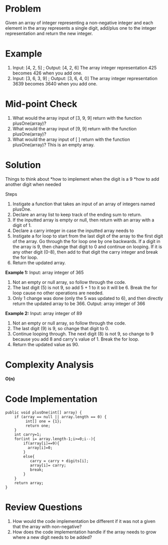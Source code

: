 # Problem
Given an array of integer representing a non-negative integer and each element in the array represents a single digit, add/plus one to the integer representation and return the new integer. 

# Example
1. Input: [4, 2, 5]   ; Output: [4, 2, 6]
The array integer representation 425 becomes 426 when you add one. 
2. Input: [3, 6, 3, 9]   ;  Output: [3, 6, 4, 0]
The array integer representation 3639 becomes 3640 when you add one. 

# Mid-point Check
1. What would the array input of [3, 9, 9] return with the function plusOne(array)? 
2. What would the array input of [9, 9] return with the function plusOne(array)?
3. What would the array input of [ ] return with the function plusOne(array)? This is an empty array. 

# Solution
Things to think about
*how to implement when the digit is a 9 
*how to add another digit when needed 

Steps 
1. Instigate a function that takes an input of an array of integers named plusOne. 
2. Declare an array list to keep track of the ending sum to return. 
3. If the inputted array is empty or null, then return with an array with a digit of 1. 
4. Declare a carry integer in case the inputted array needs to 
4. Instigate a for loop to start from the last digit of the array to the first digit of the array. Go through the for loop one by one backwards. If a digit in the array is 9, then change that digit to 0 and continue on looping. If it is any other digit (0-8), then add to that digit the carry integer and break the for loop. 
5. Return the updated array. 

**Example 1:** 
Input: array integer of 365 
1. Not an empty or null array, so follow through the code. 
2. The last digit (5) is not 9, so add 5 + 1 to it so it will be 6. Break the for loop cause no other operations are needed.
3. Only 1 change was done (only the 5 was updated to 6), and then directly return the updated array to be 366. 
Output: array integer of 366

**Example 2:**
Input: array integer of 89
1. Not an empty or null array, so follow through the code. 
2. The last digit (9) is 9, so change that digit to 0. 
3. Continue looping through. The next digit (8) is not 9, so change to 9 because you add 8 and carry's value of 1. Break the for loop. 
4. Return the updated value as 90. 

# Complexity Analysis
**O(n)**

# Code Implementation
```
public void plusOne(int[] array) { 
    if (array == null || array.length == 0) {
         int[] one = {1};
         return one;
    }
    int carry=1;
    for(int i= array.length-1;i>=0;i--){
        if(array[i]==9){
          array[i]=0;
        }
        else{
           carry = carry + digits[i];
           array[i]= carry;
           break;
        }
    }
    return array;
} 
```
  
# Review Questions
1. How would the code implementation be different if it was not a given that the array with non-negative? 
2. How does the code implementation handle if the array needs to grow where a new digit needs to be added? 
